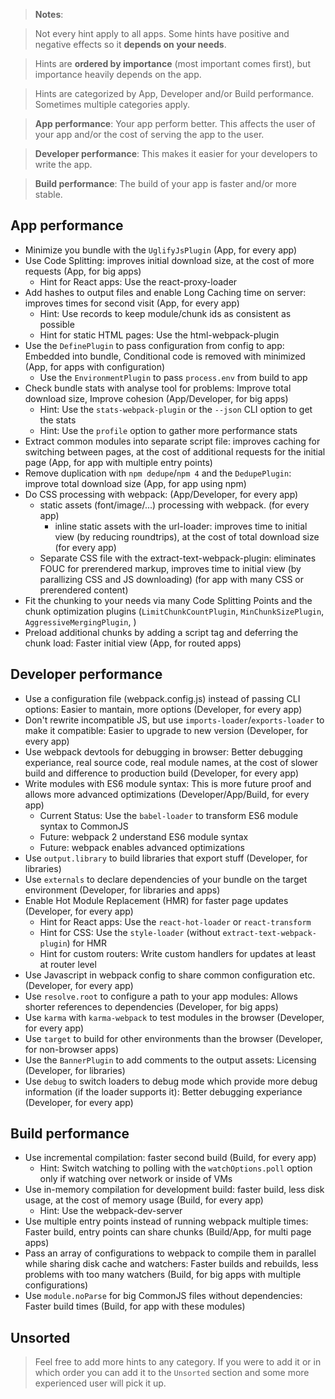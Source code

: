 > **Notes**:

> Not every hint apply to all apps. Some hints have positive and negative effects so it **depends on your needs**.

> Hints are **ordered by importance** (most important comes first), but importance heavily depends on the app.

> Hints are categorized by App, Developer and/or Build performance. Sometimes multiple categories apply.

> **App performance**: Your app perform better. This affects the user of your app and/or the cost of serving the app to the user.

> **Developer performance**: This makes it easier for your developers to write the app.

> **Build performance**: The build of your app is faster and/or more stable.

## App performance

* Minimize you bundle with the `UglifyJsPlugin` (App, for every app)
* Use Code Splitting: improves initial download size, at the cost of more requests (App, for big apps)
  * Hint for React apps: Use the react-proxy-loader
* Add hashes to output files and enable Long Caching time on server: improves times for second visit (App, for every app)
  * Hint: Use records to keep module/chunk ids as consistent as possible
  * Hint for static HTML pages: Use the html-webpack-plugin
* Use the `DefinePlugin` to pass configuration from config to app: Embedded into bundle, Conditional code is removed with minimized (App, for apps with configuration)
  * Use the `EnvironmentPlugin` to pass `process.env` from build to app
* Check bundle stats with analyse tool for problems: Improve total download size, Improve cohesion (App/Developer, for big apps)
  * Hint: Use the `stats-webpack-plugin` or the `--json` CLI option to get the stats
  * Hint: Use the `profile` option to gather more performance stats
* Extract common modules into separate script file: improves caching for switching between pages, at the cost of additional requests for the initial page (App, for app with multiple entry points)
* Remove duplication with `npm dedupe`/`npm 4` and the `DedupePlugin`: improve total download size (App, for app using npm)
* Do CSS processing with webpack:  (App/Developer, for every app)
  * static assets (font/image/...) processing with webpack. (for every app)
    * inline static assets with the url-loader: improves time to initial view (by reducing roundtrips), at the cost of total download size (for every app)
  * Separate CSS file with the extract-text-webpack-plugin: eliminates FOUC for prerendered markup, improves time to initial view (by parallizing CSS and JS downloading) (for app with many CSS or prerendered content)
* Fit the chunking to your needs via many Code Splitting Points and the chunk optimization plugins (`LimitChunkCountPlugin`, `MinChunkSizePlugin`, `AggressiveMergingPlugin`, )
* Preload additional chunks by adding a script tag and deferring the chunk load: Faster initial view (App, for routed apps)

## Developer performance

* Use a configuration file (webpack.config.js) instead of passing CLI options: Easier to mantain, more options (Developer, for every app)
* Don't rewrite incompatible JS, but use `imports-loader`/`exports-loader` to make it compatible: Easier to upgrade to new version (Developer, for every app)
* Use webpack devtools for debugging in browser: Better debugging experiance, real source code, real module names, at the cost of slower build and difference to production build (Developer, for every app)
* Write modules with ES6 module syntax: This is more future proof and allows more advanced optimizations (Developer/App/Build, for every app)
  * Current Status: Use the `babel-loader` to transform ES6 module syntax to CommonJS
  * Future: webpack 2 understand ES6 module syntax
  * Future: webpack enables advanced optimizations
* Use `output.library` to build libraries that export stuff (Developer, for libraries)
* Use `externals` to declare dependencies of your bundle on the target environment (Developer, for libraries and apps)
* Enable Hot Module Replacement (HMR) for faster page updates (Developer, for every app)
  * Hint for React apps: Use the `react-hot-loader` or `react-transform`
  * Hint for CSS: Use the `style-loader` (without `extract-text-webpack-plugin`) for HMR
  * Hint for custom routers: Write custom handlers for updates at least at router level
* Use Javascript in webpack config to share common configuration etc. (Developer, for every app)
* Use `resolve.root` to configure a path to your app modules: Allows shorter references to dependencies (Developer, for big apps)
* Use `karma` with `karma-webpack` to test modules in the browser (Developer, for every app)
* Use `target` to build for other environments than the browser (Developer, for non-browser apps)
* Use the `BannerPlugin` to add comments to the output assets: Licensing (Developer, for libraries)
* Use `debug` to switch loaders to debug mode which provide more debug information (if the loader supports it): Better debugging experiance (Developer, for every app)

## Build performance

* Use incremental compilation: faster second build (Build, for every app)
  * Hint: Switch watching to polling with the `watchOptions.poll` option only if watching over network or inside of VMs
* Use in-memory compilation for development build: faster build, less disk usage, at the cost of memory usage (Build, for every app)
  * Hint: Use the webpack-dev-server
* Use multiple entry points instead of running webpack multiple times: Faster build, entry points can share chunks (Build/App, for multi page apps)
* Pass an array of configurations to webpack to compile them in parallel while sharing disk cache and watchers: Faster builds and rebuilds, less problems with too many watchers (Build, for big apps with multiple configurations)
* Use `module.noParse` for big CommonJS files without dependencies: Faster build times (Build, for app with these modules)

## Unsorted

> Feel free to add more hints to any category. If you were to add it or in which order you can add it to the `Unsorted` section and some more experienced user will pick it up.